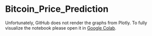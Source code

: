 # Bitcoin_Price_Prediction

Unfortunately, GitHub does not render the graphs from Plotly. To fully visualize the notebook please open it in [Google Colab](https://colab.research.google.com/drive/1OEfmmx4HKYJ4jbFQ-M5uHPcDqNW0b6kv?usp=sharing).
